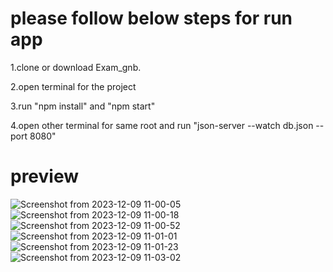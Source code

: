 # please follow below steps for run app


1.clone or download Exam_gnb.

2.open terminal for the project

3.run "npm install" and "npm start"

4.open other terminal for same root and run "json-server --watch db.json --port 8080"

# preview
![Screenshot from 2023-12-09 11-00-05](https://github.com/ajayprasathwork/Exam_gnb/assets/122023127/dd2272ee-e04c-4acd-a49b-a097a3c1cdc6)
![Screenshot from 2023-12-09 11-00-18](https://github.com/ajayprasathwork/Exam_gnb/assets/122023127/494c1b8e-df12-4774-b9b4-3174d6c2cc47)
![Screenshot from 2023-12-09 11-00-52](https://github.com/ajayprasathwork/Exam_gnb/assets/122023127/f1ae562a-719d-4609-9e91-8d8803a63755)
![Screenshot from 2023-12-09 11-01-01](https://github.com/ajayprasathwork/Exam_gnb/assets/122023127/3cb8dd76-5346-4099-acd1-e0e7bee523b4)
![Screenshot from 2023-12-09 11-01-23](https://github.com/ajayprasathwork/Exam_gnb/assets/122023127/cf9f0dc4-cffe-4268-a8d0-2d0f721ce47f)
![Screenshot from 2023-12-09 11-03-02](https://github.com/ajayprasathwork/Exam_gnb/assets/122023127/ee0803b9-b958-4306-9cad-500f2edf7d21)


